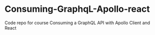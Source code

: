 # Consuming-GraphqL-Apollo-react
 
Code repo for course Consuming a GraphQL API with Apollo Client and React
